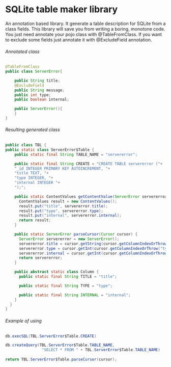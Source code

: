 # SQLite table maker library
An annotation based library. It generate a table description for SQLite from a class fields.
This library will save you from writing a boring, monotone code.
You just need annotate your pojo class with @TableFromClass.
If you want to exclude some fields just annotate it with @ExcludeField annotation.

###### Annotated class
```java
@TableFromClass
public class ServerError{

    public String title;
    @ExcludeField
    public String message;
    public int type;
    public boolean internal;

    public ServerError(){
    }
}
```
###### Resulting generated class
```java
public class TBL {
public static class ServerError$Table {
    public static final String TABLE_NAME = "servererror";

    public static final String CREATE = "CREATE TABLE servererror ("+
    "_id INTEGER PRIMARY KEY AUTOINCREMENT, "+
    "title TEXT, "+
    "type INTEGER, "+
    "internal INTEGER "+
    ");";

    public static ContentValues getContentValue(ServerError servererror) {
      ContentValues result = new ContentValues();
      result.put("title", servererror.title);
      result.put("type", servererror.type);
      result.put("internal", servererror.internal);
      return result;
    }

    public static ServerError parseCursor(Cursor cursor) {
      ServerError servererror = new ServerError();
      servererror.title = cursor.getString(cursor.getColumnIndexOrThrow("title"));
      servererror.type = cursor.getInt(cursor.getColumnIndexOrThrow("type"));
      servererror.internal = cursor.getInt(cursor.getColumnIndexOrThrow("internal")) > 0;
      return servererror;
    }

    public abstract static class Column {
      public static final String TITLE = "title";

      public static final String TYPE = "type";

      public static final String INTERNAL = "internal";
    }
  }
}
```
###### Example of using
```java
db.execSQL(TBL.ServerError$Table.CREATE)

db.createQuery(TBL.ServerError$Table.TABLE_NAME,
                "SELECT * FROM " + TBL.ServerError$Table.TABLE_NAME)
                
return TBL.ServerError$Table.parseCursor(cursor);                
```
